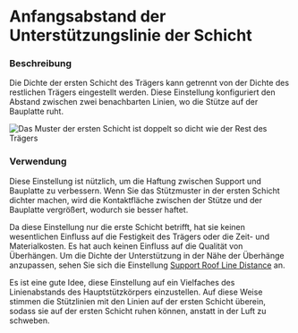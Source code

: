 Anfangsabstand der Unterstützungslinie der Schicht
====
### **Beschreibung**
Die Dichte der ersten Schicht des Trägers kann getrennt von der Dichte des restlichen Trägers eingestellt werden. Diese Einstellung konfiguriert den Abstand zwischen zwei benachbarten Linien, wo die Stütze auf der Bauplatte ruht.

![Das Muster der ersten Schicht ist doppelt so dicht wie der Rest des Trägers](../images/support_initial_layer_line_distance.png)

### **Verwendung**
Diese Einstellung ist nützlich, um die Haftung zwischen Support und Bauplatte zu verbessern. Wenn Sie das Stützmuster in der ersten Schicht dichter machen, wird die Kontaktfläche zwischen der Stütze und der Bauplatte vergrößert, wodurch sie besser haftet.

Da diese Einstellung nur die erste Schicht betrifft, hat sie keinen wesentlichen Einfluss auf die Festigkeit des Trägers oder die Zeit- und Materialkosten. Es hat auch keinen Einfluss auf die Qualität von Überhängen. Um die Dichte der Unterstützung in der Nähe der Überhänge anzupassen, sehen Sie sich die Einstellung [Support Roof Line Distance](../support_adv/support_roof_line_distance.md) an.

Es ist eine gute Idee, diese Einstellung auf ein Vielfaches des Linienabstands des Hauptstützkörpers einzustellen. Auf diese Weise stimmen die Stützlinien mit den Linien auf der ersten Schicht überein, sodass sie auf der ersten Schicht ruhen können, anstatt in der Luft zu schweben.
